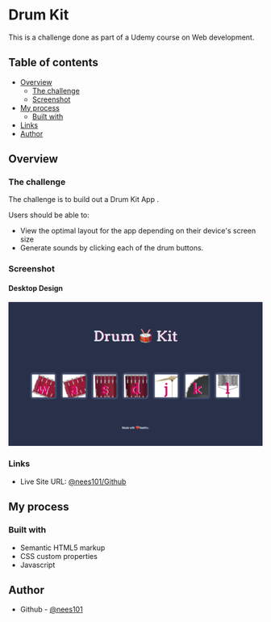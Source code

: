 # Drum Kit

This is a challenge done as part of a Udemy course on Web development.


## Table of contents

- [Overview](#overview)
  - [The challenge](#the-challenge)
  - [Screenshot](#screenshot)
- [My process](#my-process)
  - [Built with](#built-with)
- [Links](#links)
- [Author](#author)


## Overview

### The challenge

The challenge is to build out a Drum Kit App .

Users should be able to:

- View the optimal layout for the app depending on their device's screen size
- Generate sounds by clicking each of the drum buttons.

### Screenshot

#### Desktop Design

![](./Desktop_version.png)



### Links

- Live Site URL: [@nees101/Github]( https://nees101.github.io/Drum-Kit/)

## My process

### Built with

- Semantic HTML5 markup
- CSS custom properties
- Javascript



## Author

- Github - [@nees101](https://www.github.com/nees101)
